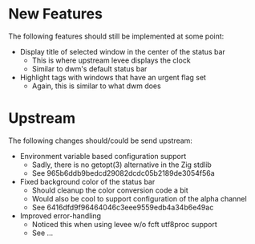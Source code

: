 # New Features

The following features should still be implemented at some point:

* Display title of selected window in the center of the status bar
    * This is where upstream levee displays the clock
    * Similar to dwm's default status bar
* Highlight tags with windows that have an urgent flag set
    * Again, this is similar to what dwm does

# Upstream

The following changes should/could be send upstream:

* Environment variable based configuration support
    * Sadly, there is no getopt(3) alternative in the Zig stdlib
    * See 965b6ddb9bedcd29082dcdc05b2189de3054f56a
* Fixed background color of the status bar
    * Should cleanup the color conversion code a bit
    * Would also be cool to support configuration of the alpha channel
    * See 6416dfd9f96464046c3eee9559edb4a34b6e49ac
* Improved error-handling
    * Noticed this when using levee w/o fcft utf8proc support
    * See …
